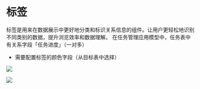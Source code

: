 # 标签

标签是用来在数据展示中更好地分类和标识关系信息的组件。让用户更轻松地识别不同类别的数据，提升浏览效率和数据理解。 在任务管理应用模型中，任务表中有关系字段「任务进度」（一对多）

- 需要配置标签的颜色字段（从目标表中选择）

![](https://nocobase-docs.oss-cn-beijing.aliyuncs.com/7f436d6de401aaa13f1d8a876aedac07.png)

![](https://nocobase-docs.oss-cn-beijing.aliyuncs.com/3f62febe926d5650a587b979a5db8f8f.png)